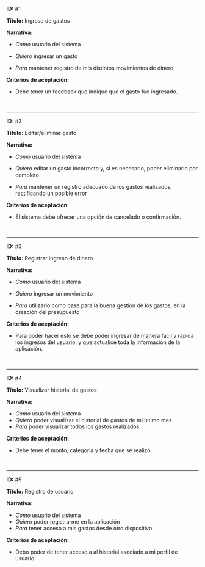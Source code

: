 **ID:** #1

**Título:** Ingreso de gastos

**Narrativa:**

- *Como* usuario del sistema

- *Quiero* ingresar un gasto

- *Para* mantener registro de mis distintos movimientos de dinero

**Criterios de aceptación:** 
- Debe tener un feedback que indique que el gasto fue ingresado.


<br>

***

**ID:** #2

**Título:** Editar/eliminar gasto

**Narrativa:**

- *Como* usuario del sistema

- *Quiero* editar un gasto incorrecto y, si es necesario, poder eliminarlo por completo

- *Para* mantener un registro adecuado de los gastos realizados, rectificando un posible error

**Criterios de aceptación:**
- El sistema debe ofrecer una opción de cancelado o confirmación.

<br>

***

**ID:** #3

**Título:** Registrar ingreso de dinero

**Narrativa:**

- *Como* usuario del sistema

- *Quiero* ingresar un movimiento 

- *Para* utilizarlo como base para la buena gestión de los gastos, en la creación del presupuesto

**Criterios de aceptación:**

- Para poder hacer esto se debe poder ingresar de manera fácil y rápida los ingresos del usuario, y que actualice toda la información de la aplicación.

<br>

***

**ID:** #4

**Título:** Visualizar historial de gastos

**Narrativa:**

- *Como* usuario del sistema
- *Quiero* poder visualizar el historial de gastos de mi último mes
- *Para* poder visualizar todos los gastos realizados.

**Criterios de aceptación:**
- Debe tener el monto, categoría y fecha que se realizó.

<br>

***

**ID:** #5

**Título:** Registro de usuario

**Narrativa:**

- *Como* usuario del sistema
- *Quiero* poder registrarme en la aplicación
- *Para* tener acceso a mis gastos desde otro dispositivo

**Criterios de aceptación:**
- Debo poder de tener acceso a al historial asociado a mi perfil de usuario.
